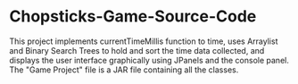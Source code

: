 # Chopsticks-Game-Source-Code

This project implements currentTimeMillis function to time, uses Arraylist and Binary Search Trees to hold and sort the time data collected, and displays the user interface graphically using JPanels and the console panel. The "Game Project" file is a JAR file containing all the classes. 
